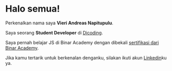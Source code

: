 # Halo semua! 

Perkenalkan nama saya **Vieri Andreas Napitupulu**.<br>

Saya seorang **Student Developer** di [Dicoding](https://www.dicoding.com/).<br>

Saya pernah belajar JS di Binar Academy dengan dibekali [sertifikasi dari Binar Academy](https://drive.google.com/file/d/1THztJDIag1xywqqX1-mZgAnk0rGWWKJz/view?usp=sharing).<br>

Jika kamu tertarik untuk berkenalan denganku, silakan ikuti akun [Linkedin](https://www.linkedin.com/in/vieriandreas/)ku ya.
